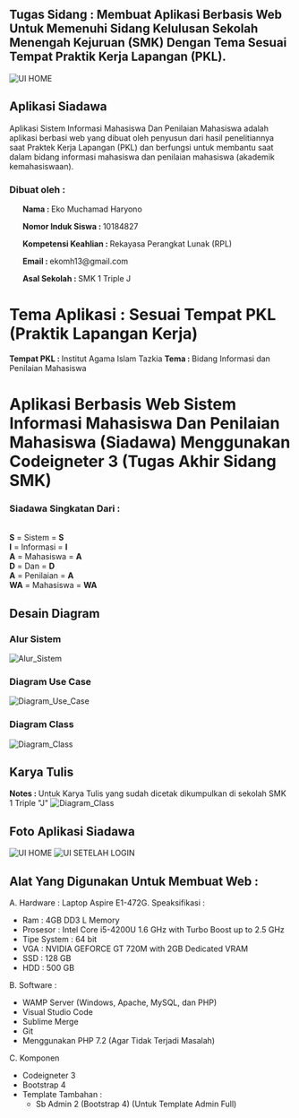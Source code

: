 ## Tugas Sidang : Membuat Aplikasi Berbasis Web Untuk Memenuhi Sidang Kelulusan Sekolah Menengah Kejuruan (SMK) Dengan Tema Sesuai Tempat Praktik Kerja Lapangan (PKL).

<img src="assets/img_apps/UI_Home.PNG" alt="UI HOME">

## Aplikasi Siadawa

Aplikasi Sistem Informasi Mahasiswa Dan Penilaian Mahasiswa adalah aplikasi berbasi web yang dibuat oleh penyusun dari hasil penelitiannya saat Praktek Kerja Lapangan (PKL) dan berfungsi untuk membantu saat dalam bidang informasi mahasiswa dan penilaian mahasiswa (akademik kemahasiswaan).

<h3>Dibuat oleh : </h3>
<ul><b>Nama : </b>Eko Muchamad Haryono</ul>
<ul><b>Nomor Induk Siswa : </b>10184827</ul>
<ul><b>Kompetensi Keahlian : </b> Rekayasa Perangkat Lunak (RPL)</ul>
<ul><b>Email : </b>ekomh13@gmail.com</ul>
<ul><b>Asal Sekolah : </b>SMK 1 Triple J</ul>

# Tema Aplikasi : Sesuai Tempat PKL (Praktik Lapangan Kerja)

<b>Tempat PKL : </b>Institut Agama Islam Tazkia
<b>Tema : </b>Bidang Informasi dan Penilaian Mahasiswa

# Aplikasi Berbasis Web Sistem Informasi Mahasiswa Dan Penilaian Mahasiswa (Siadawa) Menggunakan Codeigneter 3 (Tugas Akhir Sidang SMK)

<h3>Siadawa Singkatan Dari : </h3><br>
<b>S</b> = Sistem = <b>S</b><br>
<b>I</b> = Informasi = <b>I</b><br>
<b>A</b> = Mahasiswa = <b>A</b><br>
<b>D</b> = Dan = <b>D</b><br>
<b>A</b> = Penilaian = <b>A</b><br>
<b>WA</b> = Mahasiswa = <b>WA</b><br>

## Desain Diagram

<h3>Alur Sistem</h3>
<img src="assets/alur_desain/Alur_Sistem.jpg" alt="Alur_Sistem">
<h3>Diagram Use Case</h3>
<img src="assets/alur_desain/Diagram_Use_Case.jpg" alt="Diagram_Use_Case">
<h3>Diagram Class</h3>
<img src="assets/alur_desain/Diagram_Class.jpg" alt="Diagram_Class">

## Karya Tulis

<b>Notes : </b> Untuk Karya Tulis yang sudah dicetak dikumpulkan di sekolah SMK 1 Triple "J"
<img src="assets/alur_desain/Karya_Tulis.jpg" alt="Diagram_Class">

## Foto Aplikasi Siadawa

<img src="assets/img_apps/UI_Home.PNG" alt="UI HOME">

<img src="assets/img_apps/UI_SETELAH_lOGIN.PNG" alt="UI SETELAH LOGIN">

## Alat Yang Digunakan Untuk Membuat Web :

A. Hardware :
Laptop Aspire E1-472G. Speaksifikasi :

- Ram : 4GB DD3 L Memory
- Prosesor : Intel Core i5-4200U 1.6 GHz with Turbo Boost up to 2.5 GHz
- Tipe System : 64 bit
- VGA : NVIDIA GEFORCE GT 720M with 2GB Dedicated VRAM
- SSD : 128 GB
- HDD : 500 GB

B. Software :

- WAMP Server (Windows, Apache, MySQL, dan PHP)
- Visual Studio Code
- Sublime Merge
- Git
- Menggunakan PHP 7.2 (Agar Tidak Terjadi Masalah)

C. Komponen

- Codeigneter 3
- Bootstrap 4
- Template Tambahan :
  - Sb Admin 2 (Bootstrap 4) (Untuk Template Admin Full)
